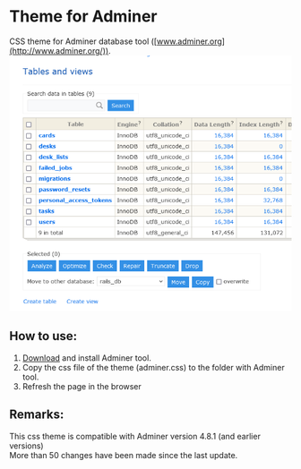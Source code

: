 # Theme for Adminer  
CSS theme for Adminer database tool ([www.adminer.org](http://www.adminer.org/)).    
![screenshot](doc/screen.png)  

## How to use:  
1. [Download](http://www.adminer.org/#download) and install Adminer tool.
2. Copy the css file of the theme (adminer.css) to the folder with Adminer tool.
3. Refresh the page in the browser

## Remarks:    
This css theme is compatible with Adminer version 4.8.1 (and earlier versions)  
More than 50 changes have been made since the last update.  
